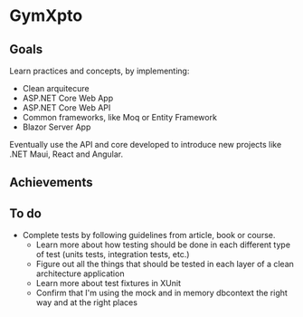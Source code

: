# GymXpto
## Goals
Learn practices and concepts, by implementing:
- Clean arquitecure
- ASP.NET Core Web App
- ASP.NET Core Web API
- Common frameworks, like Moq or Entity Framework
- Blazor Server App

Eventually use the API and core developed to introduce new projects like .NET Maui, React and Angular.

## Achievements

## To do
- Complete tests by following guidelines from article, book or course.
  - Learn more about how testing should be done in each different type of test (units tests, integration tests, etc.)
  - Figure out all the things that should be tested in each layer of a clean architecture application
  - Learn more about test fixtures in XUnit
  - Confirm that I'm using the mock and in memory dbcontext the right way and at the right places

